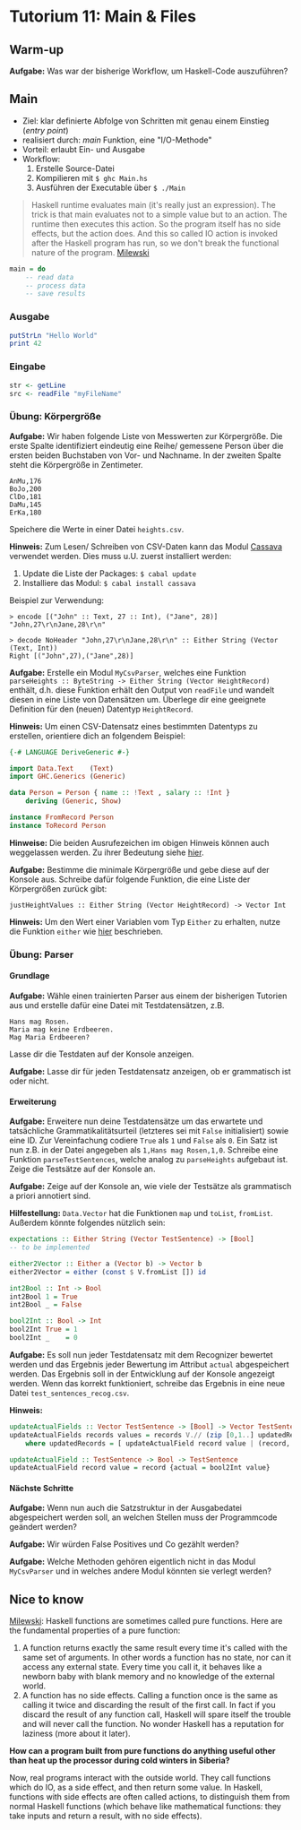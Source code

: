 # Tutorium 11: Main & Files

## Warm-up

__Aufgabe:__ Was war der bisherige Workflow, um Haskell-Code auszuführen?

## Main

* Ziel: klar definierte Abfolge von Schritten mit genau einem Einstieg (_entry point_)
* realisiert durch: _main_ Funktion, eine "I/O-Methode"
* Vorteil: erlaubt Ein- und Ausgabe
* Workflow:
    1. Erstelle Source-Datei
    2. Kompilieren mit `$ ghc Main.hs`
    3. Ausführen der Executable über `$ ./Main` 

> Haskell runtime evaluates main (it's really just an expression). The trick is that main evaluates not to a simple value but to an action. The runtime then executes this action. 
> So the program itself has no side effects, but the action does. And this so called IO action is invoked after the Haskell program has run, so we don't break the functional nature of the program.  [Milewski](https://www.schoolofhaskell.com/school/starting-with-haskell/basics-of-haskell/3-pure-functions-laziness-io)

```haskell
main = do
    -- read data
    -- process data
    -- save results
```

### Ausgabe

```haskell
putStrLn "Hello World"
print 42
```

### Eingabe

```haskell
str <- getLine
src <- readFile "myFileName"
```

### Übung: Körpergröße

__Aufgabe:__ Wir haben folgende Liste von Messwerten zur Körpergröße.
Die erste Spalte identifiziert eindeutig eine Reihe/ gemessene Person über die ersten beiden
Buchstaben von Vor- und Nachname. In der zweiten Spalte steht die Körpergröße in Zentimeter.

```
AnMu,176
BoJo,200
ClDo,181
DaMu,145
ErKa,180
```
Speichere die Werte in einer Datei `heights.csv`.

__Hinweis:__ Zum Lesen/ Schreiben von CSV-Daten kann das Modul [Cassava](https://hackage.haskell.org/package/cassava-0.5.1.0) verwendet werden.
Dies muss u.U. zuerst installiert werden:
1. Update die Liste der Packages: `$ cabal update`
2. Installiere das Modul: `$ cabal install cassava`

Beispiel zur Verwendung:
```
> encode [("John" :: Text, 27 :: Int), ("Jane", 28)]
"John,27\r\nJane,28\r\n"

> decode NoHeader "John,27\r\nJane,28\r\n" :: Either String (Vector (Text, Int))
Right [("John",27),("Jane",28)]
```

__Aufgabe:__ Erstelle ein Modul `MyCsvParser`, welches eine Funktion `parseHeights :: ByteString -> Either String (Vector HeightRecord)` enthält,
d.h. diese Funktion erhält den Output von `readFile` und wandelt diesen in eine Liste von Datensätzen um.
Überlege dir eine geeignete Definition für den (neuen) Datentyp `HeightRecord`.

__Hinweis:__ Um einen CSV-Datensatz eines bestimmten Datentyps zu erstellen, orientiere dich an folgendem Beispiel:
```haskell
{-# LANGUAGE DeriveGeneric #-}

import Data.Text    (Text)
import GHC.Generics (Generic)

data Person = Person { name :: !Text , salary :: !Int }
    deriving (Generic, Show)

instance FromRecord Person
instance ToRecord Person
```

__Hinweise:__ Die beiden Ausrufezeichen im obigen Hinweis können auch weggelassen werden. 
Zu ihrer Bedeutung siehe [hier](https://stackoverflow.com/questions/993112/what-does-the-exclamation-mark-mean-in-a-haskell-declaration).


__Aufgabe:__ Bestimme die minimale Körpergröße und gebe diese auf der Konsole aus.
Schreibe dafür folgende Funktion, die eine Liste der Körpergrößen zurück gibt:

`justHeightValues :: Either String (Vector HeightRecord) -> Vector Int`



__Hinweis:__ Um den Wert einer Variablen vom Typ `Either` zu erhalten, nutze die Funktion `either`
wie [hier](https://stackoverflow.com/questions/19839042/either-right-left-how-to-read-value) beschrieben.


### Übung: Parser

#### Grundlage

__Aufgabe:__ Wähle einen trainierten Parser aus einem der bisherigen Tutorien aus und erstelle dafür eine
Datei mit Testdatensätzen, z.B.

```
Hans mag Rosen.
Maria mag keine Erdbeeren.
Mag Maria Erdbeeren?
```

Lasse dir die Testdaten auf der Konsole anzeigen.

__Aufgabe:__ Lasse dir für jeden Testdatensatz anzeigen, ob er grammatisch ist oder nicht.

#### Erweiterung

__Aufgabe:__ Erweitere nun deine Testdatensätze um das erwartete und tatsächliche Grammatikalitätsurteil
(letzteres sei mit `False` initialisiert)
sowie eine ID. Zur Vereinfachung codiere `True` als `1` und `False` als `0`. Ein Satz ist nun z.B.
in der Datei angegeben als `1,Hans mag Rosen,1,0`. Schreibe eine Funktion `parseTestSentences`, welche
analog zu `parseHeights` aufgebaut ist.
Zeige die Testsätze auf der Konsole an.

__Aufgabe:__ Zeige auf der Konsole an, wie viele der Testsätze als grammatisch a priori annotiert sind.

__Hilfestellung:__ `Data.Vector` hat die Funktionen `map` und `toList`, `fromList`. Außerdem könnte folgendes
nützlich sein:
```haskell
expectations :: Either String (Vector TestSentence) -> [Bool]
-- to be implemented

either2Vector :: Either a (Vector b) -> Vector b
either2Vector = either (const $ V.fromList []) id

int2Bool :: Int -> Bool
int2Bool 1 = True
int2Bool _ = False

bool2Int :: Bool -> Int
bool2Int True = 1
bool2Int _    = 0
```

__Aufgabe:__ Es soll nun jeder Testdatensatz mit dem Recognizer bewertet werden und das Ergebnis 
jeder Bewertung im Attribut `actual` abgespeichert werden. Das Ergebnis soll in der Entwicklung
auf der Konsole angezeigt werden. Wenn das korrekt funktioniert, schreibe das Ergebnis in eine
neue Datei `test_sentences_recog.csv`.

__Hinweis:__
```haskell
updateActualFields :: Vector TestSentence -> [Bool] -> Vector TestSentence
updateActualFields records values = records V.// (zip [0,1..] updatedRecords)
    where updatedRecords = [ updateActualField record value | (record, value) <- zip (V.toList records) values]

updateActualField :: TestSentence -> Bool -> TestSentence
updateActualField record value = record {actual = bool2Int value}
```

#### Nächste Schritte

__Aufgabe:__ Wenn nun auch die Satzstruktur in der Ausgabedatei abgespeichert werden soll,
an welchen Stellen muss der Programmcode geändert werden?

__Aufgabe:__ Wir würden False Positives und Co gezählt werden?

__Aufgabe:__ Welche Methoden gehören eigentlich nicht in das Modul `MyCsvParser` und
in welches andere Modul könnten sie verlegt werden?



## Nice to know


[Milewski](https://www.schoolofhaskell.com/school/starting-with-haskell/basics-of-haskell/3-pure-functions-laziness-io): Haskell functions are sometimes called pure functions.
Here are the fundamental properties of a pure function:  

1. A function returns exactly the same result every time it's called with the same set of arguments.
In other words a function has no state, nor can it access any external state.
Every time you call it, it behaves like a newborn baby with blank memory and no knowledge of the external world.
2. A function has no side effects. Calling a function once is the same as calling it twice and discarding the result of the first call. In fact if you discard the result of any function call, Haskell will spare itself the trouble and will never call the function. No wonder Haskell has a reputation for laziness (more about it later).

**How can a program built from pure functions do anything useful other than heat up the processor during cold winters in Siberia?**

Now, real programs interact with the outside world. They call functions which do IO, as a side effect, and then return some value. In Haskell, functions with side effects are often called actions, to distinguish them from normal Haskell functions (which behave like mathematical functions: they take inputs and return a result, with no side effects).
